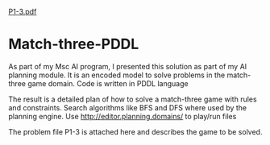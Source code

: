 [P1-3.pdf](https://github.com/robertanwokonko/Match-three-PDDL/files/7025781/P1-3.pdf)
# Match-three-PDDL

As part of my Msc AI program, I presented this solution as part of my AI planning module. It is an encoded model to solve problems in the match-three game domain. Code is written in PDDL language

The result is a detailed plan of how to solve a match-three game with rules and constraints. Search algorithms like BFS and DFS where used by the planning engine. Use http://editor.planning.domains/ to play/run files

The problem file P1-3 is attached here and describes the game to be solved.
